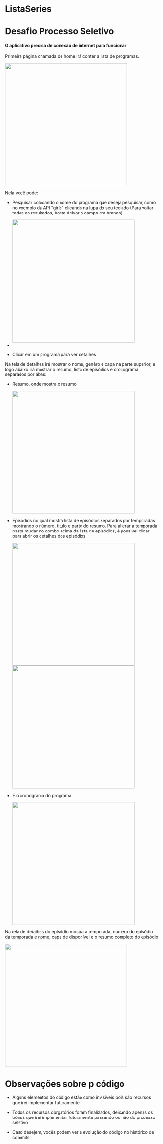 # ListaSeries
<h1>Desafio Processo Seletivo </h1>
<h4>O aplicativo precisa de conexão de internet para funcionar</h4>
<p>Primeira página chamada de home irá conter a lista de programas. </p>
<img src="https://github.com/GuizaoBR/ListaSeries/blob/master/home.png" width="400" />
<p>Nela você pode:</p>
<ul>
<li>
<p>Pesquisar colocando o nome do programa que deseja pesquisar, como no exemplo da API "girls" clicando na lupa do seu teclado
(Para voltar todos os resultados, basta deixar o campo em branco)</p>
<img src="https://github.com/GuizaoBR/ListaSeries/blob/master/homeSearch.png" width="400" /><li>
<li>
<p>Clicar em um programa para ver detalhes
</li>
</ul>

<p> Na tela de detalhes iré mostrar o nome, genêro e capa na parte superior, e logo abaixo irá mostrar o resumo, lista de episódios e cronograma separados por abas: </p>
<ul>
<li> 
<p>Resumo, onde mostra o resumo</p>
<img src="https://github.com/GuizaoBR/ListaSeries/blob/master/showDetailSummary.png" width="400" />
</li>
<li>
<p> Episódios no qual mostra lista de episódios separados por temporadas mostrando o número, titulo e parte do resumo. Para alterar a temporada basta mudar no combo acima da lista de episódios, é possivel clicar para abrir os detalhes dos episódios</p>
<img src="https://github.com/GuizaoBR/ListaSeries/blob/master/showDetailEpisodes.png" width="400" />
<img src="https://github.com/GuizaoBR/ListaSeries/blob/master/showDetailEpisodesListSeason.png" width="400" />
</li>
<li>
<p>E o cronograma do programa</p>
<img src="https://github.com/GuizaoBR/ListaSeries/blob/master/showDetailSchedule.png" width="400" />
</li>
</ul>
<p>Na tela de detalhes do episódio mostra a temporada, numero do episódio da temporada e nome, capa de disponível e o resumo completo do episódio</p>
<img src="https://github.com/GuizaoBR/ListaSeries/blob/master/DetailEpisodes.png" width="400" />

<h1>Observações sobre p código</h1>
<ul>
  <li><p>Alguns elementos do código estão como invisiveis pois são recursos que irei implementar futuramente</p></li>
  <li><p>Todos os recursos obrgatórios foram finalizados, deixando apenas os bônus que irei implementar futuramente passando ou não do processo seletivo</p></li>
  <li><p>Caso desejem, vocês podem ver a evolução do código no histórico de commits</p></li>
</ul>
